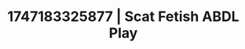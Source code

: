 ---
categories:
- Intimate reveal
- Naughty expression
- Punk lovers
- Moonlit passion
- Flushed skin
image: /assets/images/1747183325877.webp
layout: post
seo:
  description: Featured content with sensual ABDL Play, Scat Fetish. HD images available.
  keywords: ABDL Play, Scat Fetish
  og_image: /assets/images/1747183325877.webp
  schema_type: VisualArtwork
tags:
- ABDL Play
- Scat Fetish
- '#1747183325877'
title: 1747183325877 | Scat Fetish ABDL Play
---